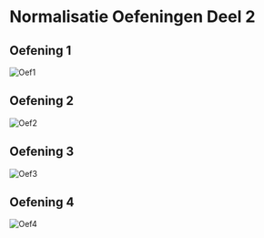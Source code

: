 # Normalisatie Oefeningen Deel 2
## Oefening 1
![Oef1](/normalisatie/deel2_1.png)
## Oefening 2
![Oef2](/normalisatie/deel2_2.png)
## Oefening 3
![Oef3](/normalisatie/deel2_3.png)
## Oefening 4
![Oef4](/normalisatie/deel2_4.png)